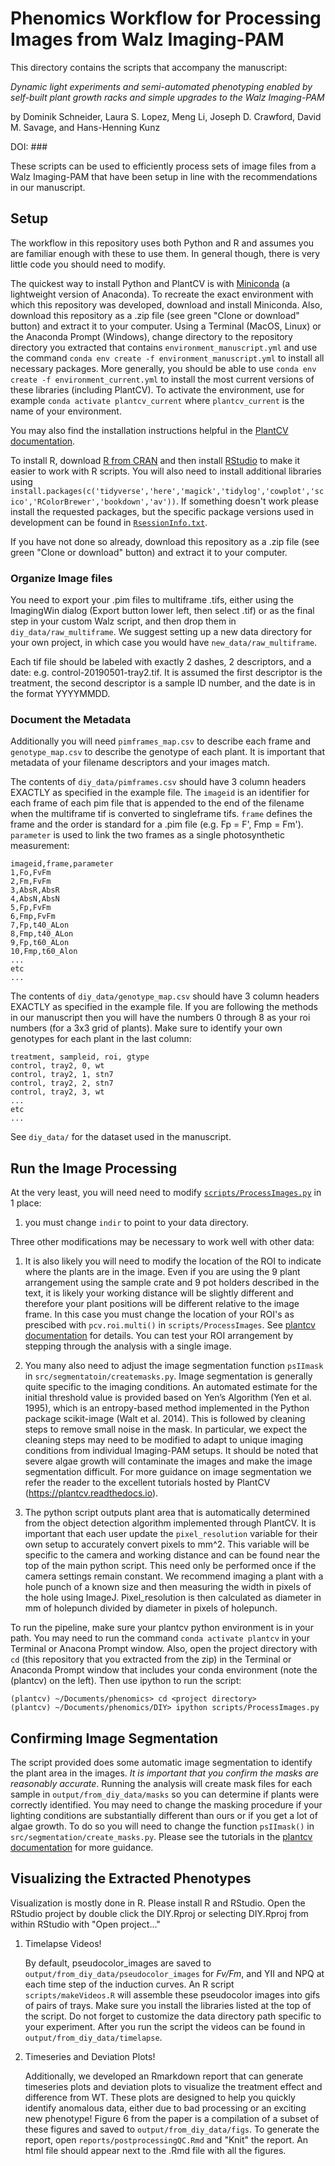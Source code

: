# Phenomics Workflow for Processing Images from Walz Imaging-PAM
This directory contains the scripts that accompany the manuscript: 

*Dynamic light experiments and semi-automated phenotyping enabled by self-built plant growth racks and simple upgrades to the Walz Imaging-PAM*

by Dominik Schneider, Laura S. Lopez, Meng Li, Joseph D. Crawford, David M. Savage, and Hans-Henning Kunz

DOI: ###

These scripts can be used to efficiently process sets of image files from a Walz Imaging-PAM that have been setup in line with the recommendations in our manuscript.

## Setup

The workflow in this repository uses both Python and R and assumes you are familiar enough with these to use them. In general though, there is very little code you should need to modify.

The quickest way to install Python and PlantCV is with [Miniconda](https://docs.conda.io/en/latest/miniconda.html) (a lightweight version of Anaconda). To recreate the exact environment with which this repository was developed, download and install Miniconda. Also, download this repository as a .zip file (see green "Clone or download" button) and extract it to your computer. Using a Terminal (MacOS, Linux) or the Anaconda Prompt (Windows), change directory to the repository directory you extracted that contains `environment_manuscript.yml` and use the command `conda env create -f environment_manuscript.yml` to install all necessary packages. More generally, you should be able to use `conda env create -f environment_current.yml` to install the most current versions of these libraries (including PlantCV). To activate the environment, use for example `conda activate plantcv_current` where `plantcv_current` is the name of your environment.

You may also find the installation instructions helpful in the [PlantCV documentation](https://plantcv.readthedocs.io/en/stable/installation/#install-via-a-package-manager). 

To install R, download [R from CRAN](https://www.r-project.org/) and then install [RStudio](https://www.rstudio.com/) to make it easier to work with R scripts. You will also need to install additional libraries using `install.packages(c('tidyverse','here','magick','tidylog','cowplot','scico','RColorBrewer','bookdown','av'))`. If something doesn't work please install the requested packages, but the specific package versions used in development can be found in [`RsessionInfo.txt`](RsessionInfo.txt).

If you have not done so already, download this repository as a .zip file (see green "Clone or download" button) and extract it to your computer.

### Organize Image files
You need to export your .pim files to multiframe .tifs, either using the ImagingWin dialog (Export button lower left, then select .tif) or as the final step in your custom Walz script, and then drop them in `diy_data/raw_multiframe`. We suggest setting up a new data directory for your own project, in which case you would have `new_data/raw_multiframe`.

Each tif file should be labeled with exactly 2 dashes, 2 descriptors, and a date: e.g. control-20190501-tray2.tif. It is assumed the first descriptor is the treatment, the second descriptor is a sample ID number, and the date is in the format YYYYMMDD.

### Document the Metadata

Additionally you will need `pimframes_map.csv` to describe each frame and `genotype_map.csv` to describe the genotype of each plant. It is important that metadata of your filename descriptors and your images match.

The contents of `diy_data/pimframes.csv` should have 3 column headers EXACTLY as specified in the example file. The `imageid` is an identifier for each frame of each pim file that is appended to the end of the filename when the multiframe tif is converted to singleframe tifs. `frame` defines the frame and the order is standard for a .pim file (e.g. Fp = F', Fmp = Fm'). `parameter` is used to link the two frames as a single photosynthetic measurement:

```
imageid,frame,parameter
1,Fo,FvFm
2,Fm,FvFm
3,AbsR,AbsR
4,AbsN,AbsN
5,Fp,FvFm
6,Fmp,FvFm
7,Fp,t40_ALon
8,Fmp,t40_ALon
9,Fp,t60_ALon
10,Fmp,t60_Alon
...
etc
...
```

The contents of `diy_data/genotype_map.csv` should have 3 column headers EXACTLY as specified in the example file. If you are following the methods in our manuscript then you will have the numbers 0 through 8 as your roi numbers (for a 3x3 grid of plants). Make sure to identify your own genotypes for each plant in the last column:

```
treatment, sampleid, roi, gtype
control, tray2, 0, wt
control, tray2, 1, stn7
control, tray2, 2, stn7
control, tray2, 3, wt
...
etc
...

```

See `diy_data/` for the dataset used in the manuscript.

## Run the Image Processing

At the very least, you will need need to modify [`scripts/ProcessImages.py`](scripts/ProcessImages.py) in 1 place:
1. you must change `indir` to point to your data directory.

Three other modifications may be necessary to work well with other data:

1. It is also likely you will need to modify the location of the ROI to indicate where the plants are in the image. Even if you are using the 9 plant arrangement using the sample crate and 9 pot holders described in the text, it is likely your working distance will be slightly different and therefore your plant positions will be different relative to the image frame. In this case you must change the location of your ROI's as prescibed with `pcv.roi.multi()` in `scripts/ProcessImages`. See [plantcv documentation](https://plantcv.readthedocs.io/en/stable/roi_multi/) for details. You can test your ROI arrangement by stepping through the analysis with a single image.

2. You many also need to adjust the image segmentation function `psIImask` in `src/segmentatoin/createmasks.py`. Image segmentation is generally quite specific to the imaging conditions. An automated estimate for the initial threshold value is provided based on Yen’s Algorithm (Yen et al. 1995), which is an entropy-based method implemented in the Python package scikit-image (Walt et al. 2014). This is followed by cleaning steps to remove small noise in the mask. In particular, we expect the cleaning steps may need to be modified to adapt to unique imaging conditions from individual Imaging-PAM setups. It should be noted that severe algae growth will contaminate the images and make the image segmentation difficult. For more guidance on image segmentation we refer the reader to the excellent tutorials hosted by PlantCV (https://plantcv.readthedocs.io).

3. The python script outputs plant area that is automatically determined from the object detection algorithm implemented through PlantCV. It is important that each user update the `pixel_resolution` variable for their own setup to accurately convert pixels to mm^2. This variable will be specific to the camera and working distance and can be found near the top of the main python script. This need only be performed once if the camera settings remain constant. We recommend imaging a plant with a hole punch of a known size and then measuring the width in pixels of the hole using ImageJ. Pixel_resolution is then calculated as diameter in mm of holepunch divided by diameter in pixels of holepunch. 

To run the pipeline, make sure your plantcv python environment is in your path. You may need to run the command `conda activate plantcv` in your Terminal or Anacona Prompt window. Also, open the project directory with `cd` (this repository that you extracted from the zip) in the Terminal or Anaconda Prompt window that includes your conda environment (note the (plantcv) on the left). Then use ipython to run the script:

```
(plantcv) ~/Documents/phenomics> cd <project directory>
(plantcv) ~/Documents/phenomics/DIY> ipython scripts/ProcessImages.py
```

## Confirming Image Segmentation

The script provided does some automatic image segmentation to identify the plant area in the images. *It is important that you confirm the masks are reasonably accurate*. Running the analysis will create mask files for each sample in `output/from_diy_data/masks` so you can determine if plants were correctly identified. You may need to change the masking procedure if your lighting conditions are substantially different than ours or if you get a lot of algae growth. To do so you will need to change the function `psIImask()` in `src/segmentation/create_masks.py`. Please see the tutorials in the [plantcv documentation](https://plantcv.readthedocs.io/en/stable/psII_tutorial/) for more guidance.

## Visualizing the Extracted Phenotypes

Visualization is mostly done in R. Please install R and RStudio. Open the RStudio project by double click the DIY.Rproj or selecting DIY.Rproj from within RStudio with "Open project..."

1. Timelapse Videos!
   
   By default, pseudocolor_images are saved to `output/from_diy_data/pseudocolor_images` for *Fv/Fm*, and YII and NPQ at each time step of the induction curves. An R script `scripts/makeVideos.R` will assemble these pseudocolor images into gifs of pairs of trays. Make sure you install the libraries listed at the top of the script. Do not forget to customize the data directory path specific to your experiment. After you run the script the videos can be found in `output/from_diy_data/timelapse`.

2. Timeseries and Deviation Plots!
    
    Additionally, we developed an Rmarkdown report that can generate timeseries plots and deviation plots to visualize the treatment effect and difference from WT. These plots are designed to help you quickly identify anomalous data, either due to bad processing or an exciting new phenotype! Figure 6 from the paper is a compilation of a subset of these figures and saved to `output/from_diy_data/figs`. To generate the report, open `reports/postprocessingQC.Rmd` and "Knit" the report. An html file should appear next to the .Rmd file with all the figures.

